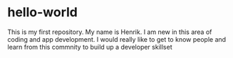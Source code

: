 # hello-world
This is my first repository.
My name is Henrik. I am new in this area of coding and app development. I would really like to get to know people and learn from this commnity to build up a developer skillset

